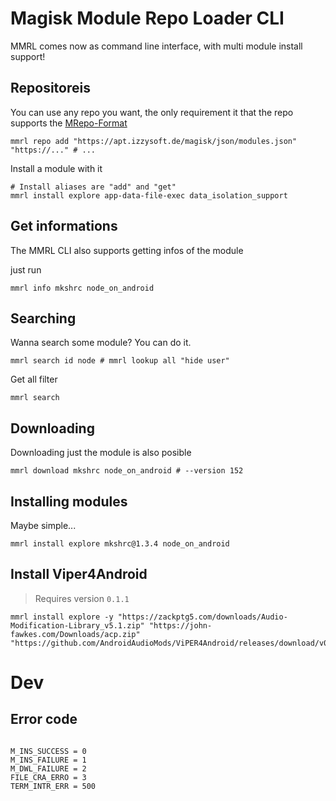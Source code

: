 # Magisk Module Repo Loader CLI

MMRL comes now as command line interface, with multi module install support!

## Repositoreis

You can use any repo you want, the only requirement it that the repo supports the [MRepo-Format](https://github.com/ya0211/magisk-modules-repo-util)

```shell
mmrl repo add "https://apt.izzysoft.de/magisk/json/modules.json" "https://..." # ...
```

Install a module with it

```shell
# Install aliases are "add" and "get"
mmrl install explore app-data-file-exec data_isolation_support
```

## Get informations

The MMRL CLI also supports getting infos of the module

just run

```shell
mmrl info mkshrc node_on_android
```

## Searching

Wanna search some module? You can do it.

```shell
mmrl search id node # mmrl lookup all "hide user"
```

Get all filter

```shell
mmrl search
```

## Downloading

Downloading just the module is also posible

```shell
mmrl download mkshrc node_on_android # --version 152
```

## Installing modules

Maybe simple...

```shell
mmrl install explore mkshrc@1.3.4 node_on_android
```

## Install Viper4Android

> Requires version `0.1.1`

```shell
mmrl install explore -y "https://zackptg5.com/downloads/Audio-Modification-Library_v5.1.zip" "https://john-fawkes.com/Downloads/acp.zip" "https://github.com/AndroidAudioMods/ViPER4Android/releases/download/v0.5.0/V4A_Magisk_Module_0.5.0.zip"
```

# Dev

## Error code

```properties

M_INS_SUCCESS = 0
M_INS_FAILURE = 1
M_DWL_FAILURE = 2
FILE_CRA_ERRO = 3
TERM_INTR_ERR = 500
```
